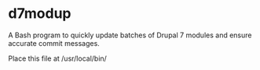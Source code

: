 # d7modup
A Bash program to quickly update batches of Drupal 7 modules and ensure accurate commit messages.

Place this file at /usr/local/bin/
